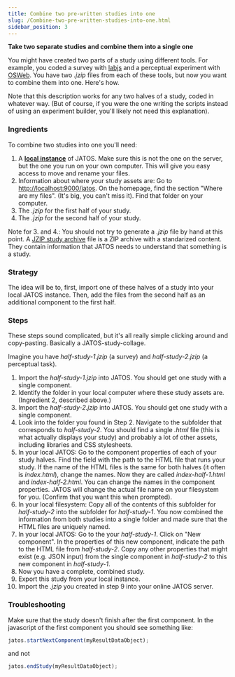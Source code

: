 ```yaml
---
title: Combine two pre-written studies into one
slug: /Combine-two-pre-written-studies-into-one.html
sidebar_position: 3
---
```



**Take two separate studies and combine them into a single one** 

You might have created two parts of a study using different tools. For example, you coded a survey with [labjs](/labjs-and-JATOS.html) and a perceptual experiment with [OSWeb](OSWeb-and-JATOS.html). You have two _.jzip_ files from each of these tools, but now you want to combine them into one. Here's how. 

Note that this description works for any two halves of a study, coded in whatever way. (But of course, if you were the one writing the scripts instead of using an experiment builder, you'll likely not need this explanation).

### Ingredients

To combine two studies into one you'll need:
1. A [**local instance**](Installation.html#easy-installation-on-your-local-computer) of JATOS. Make sure this is not the one on the server, but the one you run on your own computer. This will give you easy access to move and rename your files. 
1. Information about where your study assets are: Go to [http://localhost:9000/jatos](http://localhost:9000/jatos). On the homepage, find the section "Where are my files". (It's big, you can't miss it). Find that folder on your computer. 
1. The _.jzip_ for the first half of your study. 
1. The _.jzip_ for the second half of your study.

Note for 3. and 4.: You should not try to generate a _.jzip_ file by hand at this point. A [JZIP study archive](JATOS-Study-Archive-JZIP.html) file is a ZIP archive with a standarized content. They contain information that JATOS needs to understand that something is a study.  

### Strategy

The idea will be to, first, import one of these halves of a study into your local JATOS instance. Then, add the files from the second half as an additional component to the first half. 

### Steps

These steps sound complicated, but it's all really simple clicking around and copy-pasting. Basically a JATOS-study-collage. 

Imagine you have _half-study-1.jzip_ (a survey) and _half-study-2.jzip_ (a perceptual task).  

1. Import the _half-study-1.jzip_ into JATOS. You should get one study with a single component. 
2. Identify the folder in your local computer where these study assets are. (Ingredient 2, described above.)
3. Import the _half-study-2.jzip_ into JATOS. You should get one study with a single component.
4. Look into the folder you found in Step 2. Navigate to the subfolder that corresponds to _half-study-2_. You should find a single _.html_ file (this is what actually displays your study) and probably a lot of other assets, including libraries and CSS stylesheets. 
5. In your local JATOS: Go to the component properties of each of your study halves. Find the field with the path to the HTML file that runs your study. If the name of the HTML files is the same for both halves (it often is _index.html_), change the names. Now they are called _index-half-1.html_ and _index-half-2.html_. You can change the names in the component properties. JATOS will change the actual file name on your filesystem for you. (Confirm that you want this when prompted).   
6. In your local filesystem: Copy all of the contents of this subfolder for _half-study-2_ into the subfolder for _half-study-1_. You now combined the information from both studies into a single folder and made sure that the HTML files are uniquely named.  
7. In your local JATOS: Go to the your _half-study-1_. Click on "New component". In the properties of this new component, indicate the path to the HTML file from _half-study-2_. Copy any other properties that might exist (e.g. JSON input) from the single component in _half-study-2_ to this new component in _half-study-1_. 
8. Now you have a complete, combined study. 
9. Export this study from your local instance.
10. Import the _.jzip_ you created in step 9 into your online JATOS server.  


### Troubleshooting
Make sure that the study doesn't finish after the first component. In the javascript of the first component you should see something like:

   ~~~javascript
   jatos.startNextComponent(myResultDataObject);
   ~~~

and not 

   ~~~javascript
   jatos.endStudy(myResultDataObject);
   ~~~
